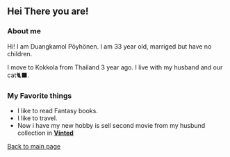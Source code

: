 ## Hei There you are!

### About me

Hi! I am Duangkamol Pöyhönen. I am 33 year old, marriged but have no children.

I move to Kokkola from Thailand 3 year ago. I live with my husband and our cat🐈‍⬛.

### My Favorite things
* I like to read Fantasy books.
* I like to travel.
* Now i have my new hobby is sell second movie from my husbund collection in [**Vinted**](https://www.vinted.fi/member/270203085-mollybeer)



[Back to main page](index.md)




